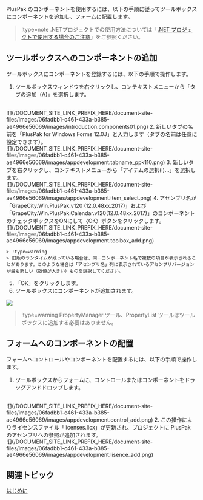 PlusPak のコンポーネントを使用するには、以下の手順に従ってツールボックスにコンポーネントを追加し、フォームに配置します。

> !type=note
> .NETプロジェクトでの使用方法については「[.NET プロジェクトで使用する場合のご注意](gcdocsite__documentlink?toc-item-id=2be6f477-8047-4e4d-baa6-3e756530babb)」をご参照ください。

## ツールボックスへのコンポーネントの追加

ツールボックスにコンポーネントを登録するには、以下の手順で操作します。

1. ツールボックスウィンドウを右クリックし、コンテキストメニューから「タブの追加（A)」を選択します。
<br>
    ![](/DOCUMENT_SITE_LINK_PREFIX_HERE/document-site-files/images/06fadbb1-c461-433a-b385-ae4966e56069/images/introduction.components01.png)
2. 新しいタブの名前を「PlusPak for Windows Forms 12.0J」と入力します（タブの名前は任意に設定できます）。
<br>
    ![](/DOCUMENT_SITE_LINK_PREFIX_HERE/document-site-files/images/06fadbb1-c461-433a-b385-ae4966e56069/images/appdevelopment.tabname_ppk110.png)
3. 新しいタブを右クリックし、コンテキストメニューから「アイテムの選択(I)...」を選択します。
<br>
    ![](/DOCUMENT_SITE_LINK_PREFIX_HERE/document-site-files/images/06fadbb1-c461-433a-b385-ae4966e56069/images/appdevelopment.item_select.png)
4. アセンブリ名が「GrapeCity.Win.PlusPak.v120 (12.0.48xx.2017)」および「GrapeCity.Win.PlusPak.Calendar.v120(12.0.48xx.2017)」のコンポーネントのチェックボックスをONにして〈OK〉ボタンをクリックします。
<br>
    ![](/DOCUMENT_SITE_LINK_PREFIX_HERE/document-site-files/images/06fadbb1-c461-433a-b385-ae4966e56069/images/appdevelopment.toolbox_add.png)

    > !type=warning
    > 旧版のランタイムが残っている場合は、同一コンポーネント名で複数の項目が表示されることがあります。このような場合は「アセンブリ名」列に表示されているアセンブリバージョンが最も新しい（数値が大きい）ものを選択してください。
5. 「OK」をクリックします。
6. ツールボックスにコンポーネントが追加されます。

![](/DOCUMENT_SITE_LINK_PREFIX_HERE/document-site-files/images/06fadbb1-c461-433a-b385-ae4966e56069/images/appdevelopment.tool_item.png)

> !type=warning
> PropertyManager ツール、PropertyList ツールはツールボックスに追加する必要はありません。

## フォームへのコンポーネントの配置

フォームへコントロールやコンポーネントを配置するには、以下の手順で操作します。

1. ツールボックスからフォームに、コントロールまたはコンポーネントをドラッグアンドドロップします。
<br>
    ![](/DOCUMENT_SITE_LINK_PREFIX_HERE/document-site-files/images/06fadbb1-c461-433a-b385-ae4966e56069/images/appdevelopment.control_add.png)
2. この操作によりライセンスファイル「licenses.licx」が更新され、プロジェクトに PlusPak のアセンブリへの参照が追加されます。
<br>
    ![](/DOCUMENT_SITE_LINK_PREFIX_HERE/document-site-files/images/06fadbb1-c461-433a-b385-ae4966e56069/images/appdevelopment.lisence_add.png)

## 関連トピック

[はじめに](gcdocsite__documentlink?toc-item-id=5a683186-3fa6-4dcb-a11a-1afc4e800b15)